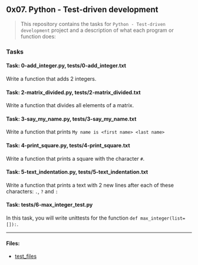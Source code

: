 ## 0x07. Python - Test-driven development

> This repository contains the tasks for `Python - Test-driven development` project and a description of what each program or function does:

### Tasks

#### Task: 0-add_integer.py, tests/0-add_integer.txt
Write a function that adds 2 integers.

#### Task: 2-matrix_divided.py, tests/2-matrix_divided.txt
Write a function that divides all elements of a matrix.

#### Task: 3-say_my_name.py, tests/3-say_my_name.txt
Write a function that prints `My name is <first name> <last name>`

#### Task: 4-print_square.py, tests/4-print_square.txt
Write a function that prints a square with the character `#`.

#### Task: 5-text_indentation.py, tests/5-text_indentation.txt
Write a function that prints a text with 2 new lines after each of these characters: `.`, `?` and `:`

#### Task: tests/6-max_integer_test.py
In this task, you will write unittests for the function `def max_integer(list=[]):`.



___

#### Files:

* [test_files](https://github.com/jonyamagiri/alx-higher_level_programming/tree/master/0x07-python-test_driven_development/test_files)


